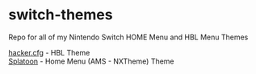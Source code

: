 # switch-themes
Repo for all of my Nintendo Switch HOME Menu and HBL Menu Themes

[hacker.cfg](https://github.com/The-Hacker894/switch-themes/blob/master/hacker.cfg) - HBL Theme  
[Splatoon](https://github.com/The-Hacker894/switch-themes/tree/master/Splatoon) - Home Menu (AMS - NXTheme) Theme  

